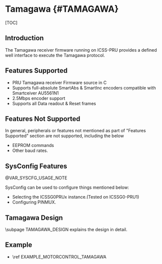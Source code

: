 # Tamagawa {#TAMAGAWA}

[TOC]

## Introduction

The Tamagawa receiver firmware running on ICSS-PRU provides a defined well interface to execute the Tamagawa protocol.

## Features Supported

-  PRU Tamagawa receiver Firmware source in C
-  Supports full-absolute SmartAbs & SmartInc encoders compatible with Smartceiver AU5561N1
-  2.5Mbps encoder support
-  Supports all Data readout & Reset frames

## Features Not Supported

In general, peripherals or features not mentioned as part of "Features Supported" section are not supported, including the below
 -  EEPROM commands
 -  Other baud rates.

## SysConfig Features

@VAR_SYSCFG_USAGE_NOTE

SysConfig can be used to configure things mentioned below:
- Selecting the ICSSG0PRUx instance.(Tested on ICSSG0-PRU1)
- Configuring PINMUX.

## Tamagawa Design

\subpage TAMAGAWA_DESIGN explains the design in detail.

## Example

- \ref EXAMPLE_MOTORCONTROL_TAMAGAWA
